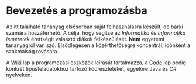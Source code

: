 # Bevezetés a programozásba

Az itt található tananyag elsősorban saját felhasználásra készült, de bárki számára hozzáférhető. A célja, hogy segítse az *Informatika* és *Informatika ismeretek* érettségit választó diákok felkészülését. **Nem** egyetemi tananyagról van szó. Elsődlegesen a közérthetőségre koncentrál, időnként a szakmaiság rovására.

A [Wiki](https://github.com/Nekomajin42/bevprog/wiki) lap a programozási eszközök leírását tartalmazza, a [Code](https://github.com/Nekomajin42/bevprog) lap pedig konkrét típusfeladatokhoz tartozó kódrészleteket, egyelőre Java és C# nyelveken.
